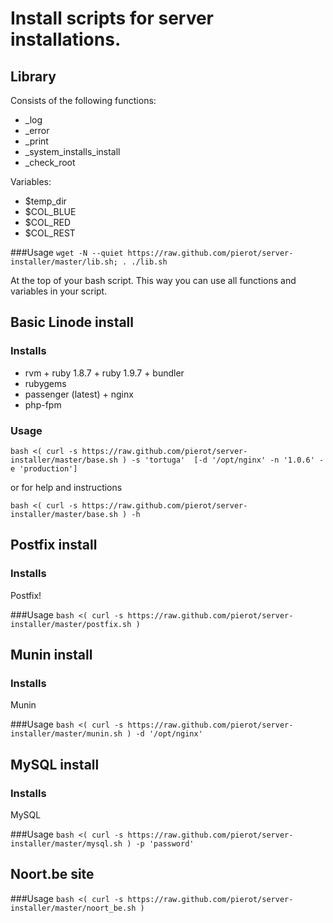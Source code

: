 Install scripts for server installations.
=========================================

Library
-------
Consists of the following functions:
* _log
* _error
* _print
* _system_installs_install
* _check_root

Variables:
* $temp_dir
* $COL_BLUE
* $COL_RED
* $COL_REST

###Usage
`wget -N --quiet https://raw.github.com/pierot/server-installer/master/lib.sh; . ./lib.sh`

At the top of your bash script. This way you can use all functions and variables in your script.


Basic Linode install
-------------------
### Installs
* rvm + ruby 1.8.7 + ruby 1.9.7 + bundler
* rubygems
* passenger (latest) + nginx
* php-fpm

### Usage
`bash <( curl -s https://raw.github.com/pierot/server-installer/master/base.sh ) -s 'tortuga'  [-d '/opt/nginx' -n '1.0.6' -e 'production']`

or for help and instructions

`bash <( curl -s https://raw.github.com/pierot/server-installer/master/base.sh ) -h`

Postfix install
---------------
### Installs
Postfix!

###Usage
`bash <( curl -s https://raw.github.com/pierot/server-installer/master/postfix.sh )`

Munin install
---------------
### Installs
Munin

###Usage
`bash <( curl -s https://raw.github.com/pierot/server-installer/master/munin.sh ) -d '/opt/nginx'`

MySQL install
---------------
### Installs
MySQL

###Usage
`bash <( curl -s https://raw.github.com/pierot/server-installer/master/mysql.sh ) -p 'password'`

Noort.be site
------------

###Usage
`bash <( curl -s https://raw.github.com/pierot/server-installer/master/noort_be.sh )`
